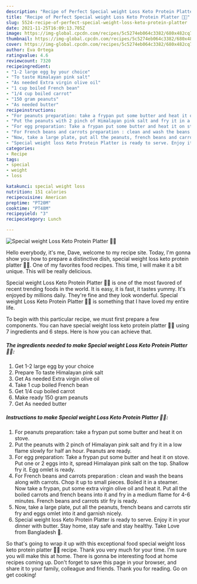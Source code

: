 ```yaml
---
description: "Recipe of Perfect Special weight Loss Keto Protein Platter 🍲🍴"
title: "Recipe of Perfect Special weight Loss Keto Protein Platter 🍲🍴"
slug: 5524-recipe-of-perfect-special-weight-loss-keto-protein-platter
date: 2021-11-25T16:09:13.705Z
image: https://img-global.cpcdn.com/recipes/5c5274eb064c3382/680x482cq70/special-weight-loss-keto-protein-platter-recipe-main-photo.jpg
thumbnail: https://img-global.cpcdn.com/recipes/5c5274eb064c3382/680x482cq70/special-weight-loss-keto-protein-platter-recipe-main-photo.jpg
cover: https://img-global.cpcdn.com/recipes/5c5274eb064c3382/680x482cq70/special-weight-loss-keto-protein-platter-recipe-main-photo.jpg
author: Eva Ortega
ratingvalue: 4.6
reviewcount: 7320
recipeingredient:
- "1-2 large egg by your choice"
- "To taste Himalayan pink salt"
- "As needed Extra virgin olive oil"
- "1 cup boiled French bean"
- "1/4 cup boiled carrot"
- "150 gram peanuts"
- "As needed butter"
recipeinstructions:
- "For peanuts preparation: take a frypan put some butter and heat it on stove."
- "Put the peanuts with 2 pinch of Himalayan pink salt and fry it in a low flame slowly for half an hour. Peanuts are ready."
- "For egg preparation: Take a frypan put some butter and heat it on stove. Put one or 2 eggs into it, spread Himalayan pink salt on the top. Shallow fry it. Egg omlet is ready."
- "For French beans and carrots preparation : clean and wash the beans along with carrots. Chop it up to small pieces. Boiled it in a steamer. Now take a frypan, put some extra virgin olive oil and heat it. Put all the boiled carrots and french beans into it and fry in a medium flame for 4-6 minutes. French beans and carrots stir fry is ready."
- "Now, take a large plate, put all the peanuts, french beans and carrots stir fry and eggs omlet into it and garnish nicely."
- "Special weight loss Keto Protein Platter is ready to serve. Enjoy it in your dinner with butter. Stay home, stay safe and stay healthy. Take Love from Bangladesh 💜."
categories:
- Recipe
tags:
- special
- weight
- loss

katakunci: special weight loss 
nutrition: 151 calories
recipecuisine: American
preptime: "PT20M"
cooktime: "PT48M"
recipeyield: "3"
recipecategory: Lunch

---
```



![Special weight Loss Keto Protein Platter 🍲🍴](https://img-global.cpcdn.com/recipes/5c5274eb064c3382/680x482cq70/special-weight-loss-keto-protein-platter-recipe-main-photo.jpg)

Hello everybody, it's me, Dave, welcome to my recipe site. Today, I'm gonna show you how to prepare a distinctive dish, special weight loss keto protein platter 🍲🍴. One of my favorites food recipes. This time, I will make it a bit unique. This will be really delicious.

Special weight Loss Keto Protein Platter 🍲🍴 is one of the most favored of recent trending foods in the world. It is easy, it is fast, it tastes yummy. It's enjoyed by millions daily. They're fine and they look wonderful. Special weight Loss Keto Protein Platter 🍲🍴 is something that I have loved my entire life.




To begin with this particular recipe, we must first prepare a few components. You can have special weight loss keto protein platter 🍲🍴 using 7 ingredients and 6 steps. Here is how you can achieve that.

<!--inarticleads1-->

##### The ingredients needed to make Special weight Loss Keto Protein Platter 🍲🍴:

1. Get 1-2 large egg by your choice
1. Prepare To taste Himalayan pink salt
1. Get As needed Extra virgin olive oil
1. Take 1 cup boiled French bean
1. Get 1/4 cup boiled carrot
1. Make ready 150 gram peanuts
1. Get As needed butter




<!--inarticleads2-->

##### Instructions to make Special weight Loss Keto Protein Platter 🍲🍴:

1. For peanuts preparation: take a frypan put some butter and heat it on stove.
1. Put the peanuts with 2 pinch of Himalayan pink salt and fry it in a low flame slowly for half an hour. Peanuts are ready.
1. For egg preparation: Take a frypan put some butter and heat it on stove. Put one or 2 eggs into it, spread Himalayan pink salt on the top. Shallow fry it. Egg omlet is ready.
1. For French beans and carrots preparation : clean and wash the beans along with carrots. Chop it up to small pieces. Boiled it in a steamer. Now take a frypan, put some extra virgin olive oil and heat it. Put all the boiled carrots and french beans into it and fry in a medium flame for 4-6 minutes. French beans and carrots stir fry is ready.
1. Now, take a large plate, put all the peanuts, french beans and carrots stir fry and eggs omlet into it and garnish nicely.
1. Special weight loss Keto Protein Platter is ready to serve. Enjoy it in your dinner with butter. Stay home, stay safe and stay healthy. Take Love from Bangladesh 💜.




So that's going to wrap it up with this exceptional food special weight loss keto protein platter 🍲🍴 recipe. Thank you very much for your time. I'm sure you will make this at home. There is gonna be interesting food at home recipes coming up. Don't forget to save this page in your browser, and share it to your family, colleague and friends. Thank you for reading. Go on get cooking!
